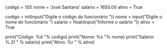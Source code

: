 codigo = 105
nome = 'José Santana'
salario = 1650.00
ativo = True

codigo = int(input("Digite o código do funcionário "))
nome = input("Digite o nome do funcionário ")
salario = float(input("Informe o salário "))
ativo = True

print("Código: %d "% codigo)
print("Nome: %s "% nome)
print("Salário: %.2f " % salario)
print("Ativo: %r " % ativo)
